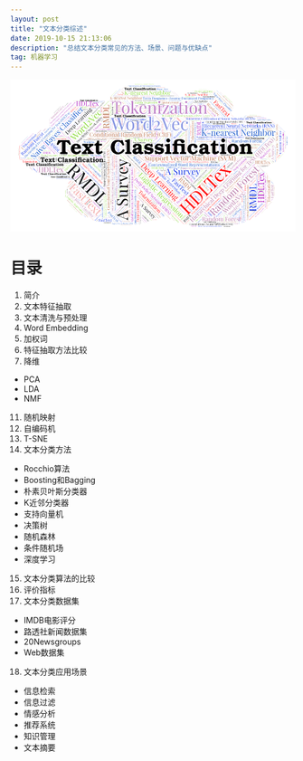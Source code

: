 ```yaml
---
layout: post
title: "文本分类综述"
date: 2019-10-15 21:13:06 
description: "总结文本分类常见的方法、场景、问题与优缺点"
tag: 机器学习
---
```

![fd](/images/posts/markdown/tc.png)
# 目录
1. 简介
2. 文本特征抽取
3. 文本清洗与预处理
4. Word Embedding
5. 加权词
6. 特征抽取方法比较
7. 降维
 * PCA
 * LDA
 * NMF
11. 随机映射
12. 自编码机
13. T-SNE
14. 文本分类方法
 * Rocchio算法
 * Boosting和Bagging
 * 朴素贝叶斯分类器
 * K近邻分类器
 * 支持向量机
 * 决策树
 * 随机森林
 * 条件随机场
 * 深度学习
15. 文本分类算法的比较
16. 评价指标
17. 文本分类数据集
 * IMDB电影评分
 * 路透社新闻数据集
 * 20Newsgroups
 * Web数据集
18. 文本分类应用场景
 * 信息检索
 * 信息过滤
 * 情感分析
 * 推荐系统
 * 知识管理
 * 文本摘要
